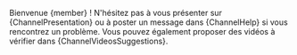 Bienvenue {member} ! N'hésitez pas à vous présenter sur {ChannelPresentation} ou à poster un message dans {ChannelHelp} si vous rencontrez un problème. Vous pouvez également proposer des vidéos à vérifier dans {ChannelVideosSuggestions}.
